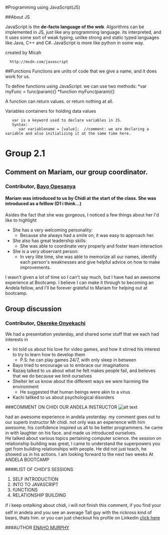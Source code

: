 
#Programming using JavaScript(JS)

##About JS

  JavaScript is the **de-facto language of the web**. Algorithms can be implemented in JS, just like any programming language.
  its interpreted, and it uses some sort of weak typing, unlike strong and static typed languages like Java, C++ and C#.
  JavaScript is more like python in some way. 

  created by Micah 


      http://msdn.com/javascript


##Functions
   Functions are units of code that we give a name, and it does work for us. 

   To define functions using JavaScript: we can use two methods:
       *var myFunc = func(param){}
       *function myFunc(param){}

   A function can return values. or return nothing at all.

   

   Variables
       containers for holding data values

       var is a keyword used to declare variables in JS.
       Syntax:
          var variablename = [value];  //comment: we are declaring a variable and also initializing it at the same time here.

# Group 2.1
## Comment on Mariam, our group coordinator. 
### Contributor, [Bayo Opesanya](https://github.com/OpesanyaAdebayo)

#### Mariam was introduced to us by Chidi at the start of the class. She was introduced as a felllow (D1 i think...)<br/>
Asides the fact that she was gorgeous, I noticed a few things about her I'd like to highlight<br/>
 
* She has a very welcoming personality:
	+ Because she always had a smile on, it was easy to approach her.
* She also has great leadership skills:
 	+ She was able to coordinate very properly and foster team interaction
* She is a very observant person:
 	+ In very litte time, she was able to memorize all our names, identify each person's weaknesses and give helpful advice on how to make improvements. 

 I wasn't given a lot of time so I can't say much, but I have had an awesome experience at Bootcamp. I believe I can make it through to becoming an Andela fellow, and I'll be forever grateful to Mariam for helping out at bootcamp.



## Group discussion
### Contributor, [Okereke Onyekachi](https://github.com/robocopkaka)
We had a presentation yesterday, and shared some stuff that we each had interests in <br/>
* Ini told us about his love for video games, and how it stirred his interest to try to learn how to develop them
	+ P.S: he can play games 24/7, with only sleep in between
* Bayo tried to encourage us to embrace our imaginations
* Razaq talked to us about what he felt makes people fail, and believes that we do because we limit ourselves
* Shelter let us know about the different ways we were harming the environment
	+ He suggested that human beings were akin to a virus
* Kachi tallked to us about psychological disorders 



###COMMENT ON CHIDI OUR ANDELA INSTRUCTOR ![alt text](https://camo.githubusercontent.com/13c4e50d88df7178ae1882a203ed57b641674f94/68747470733a2f2f63646e2e7261776769742e636f6d2f73696e647265736f726875732f617765736f6d652f643733303566333864323966656437386661383536353265336136336531353464643865383832392f6d656469612f62616467652e737667)

  had an awesome experience in andela yesterday.
  my comment goes out to our superb instructor Mr chidi. not only was an experience 
  with him awesome, his confidence inspired us all to be better programmers.
  he came in with laughter on his face. and made us introduced ourselves.  
  He talked about various topics pertaining computer science. the session on relationship
  building was great, I came to understand the superpowers you get from building  relationships
  with people. He did not just teach, he showed us in his actions. I am looking forward to the 
  next two weeks  At ANDELA BOOTCAMP

####LIST OF CHIDI'S SESSIONS

  1. SELF INTRODUCTION
  2. INTO TO JAVASCRIPT
  3. fUNCTIONS 
  4. RELATIONSHIP BUILDING

  if i keep ontalking about chidi, i will not finish this comment, if you
  find your self in andela and you see an average Tall guy with the rickross
  kind of bears, thats him. or you can just checkout his profile on Linkedin [click here](https://www.linkedin.com/in/chidiebere)


###AUTHOR [ ENAHO MURPHY](https://www.linkedin.com/in/enaho-murphy-81321150) 
